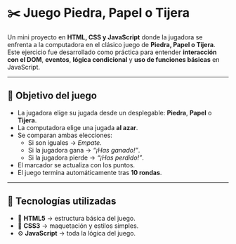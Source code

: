 # ✂️ Juego Piedra, Papel o Tijera

Un mini proyecto en **HTML, CSS y JavaScript** donde la jugadora se enfrenta a la computadora en el clásico juego de **Piedra, Papel o Tijera**.  
Este ejercicio fue desarrollado como práctica para entender **interacción con el DOM**, **eventos**, **lógica condicional** y **uso de funciones básicas** en JavaScript.

---

## 🎯 Objetivo del juego

- La jugadora elige su jugada desde un desplegable: **Piedra**, **Papel** o **Tijera**.
- La computadora elige una jugada **al azar**.
- Se comparan ambas elecciones:
  - Si son iguales → _Empate_.
  - Si la jugadora gana → _“¡Has ganado!”_.
  - Si la jugadora pierde → _“¡Has perdido!”_.
- El marcador se actualiza con los puntos.
- El juego termina automáticamente tras **10 rondas**.

---

## 🧩 Tecnologías utilizadas

- 🧱 **HTML5** → estructura básica del juego.
- 🎨 **CSS3** → maquetación y estilos simples.
- ⚙️ **JavaScript** → toda la lógica del juego.

